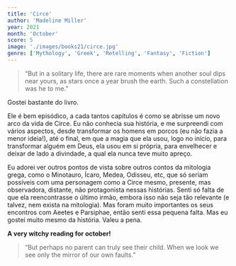 ```yaml
---
title: 'Circe'
author: 'Madeline Miller'
year: 2021
month: 'October'
score: 5
image: './images/books21/circe.jpg'
genre: ['Mythology', 'Greek', 'Retelling', 'Fantasy', 'Fiction']
---
```


> “But in a solitary life, there are rare moments when another soul dips near yours, as stars once a year brush the earth. Such a constellation was he to me.”

Gostei bastante do livro.

Ele é bem episódico, a cada tantos capítulos é como se abrisse um novo arco da vida de Circe. Eu não conhecia sua história, e me surpreendi com vários aspectos, desde transformar os homens em porcos (eu não fazia a menor ideia!), até o final, em que a magia que ela usou, logo no início, para transformar alguém em Deus, ela usou em si própria, para envelhecer e deixar de lado a divindade, a qual ela nunca teve muito apreço.

Eu adorei ver outros pontos de vista sobre outros contos da mitologia grega, como o Minotauro, Ícaro, Medea, Odisseu, etc, que só seriam possíveis com uma personagem como a Circe mesmo, presente, mas observadora, distante, não protagonista nessas histórias. Senti só falta de que ela reencontrasse o último irmão, embora isso não seja tão relevante (e talvez, nem exista na mitologia). Mas foram muito importantes os seus encontros com Aeetes e Parsiphae, então senti essa pequena falta. Mas eu gostei muito mesmo da história. Valeu a pena.

**A very witchy reading for october!**

> “But perhaps no parent can truly see their child. When we look we see only the mirror of our own faults.”
